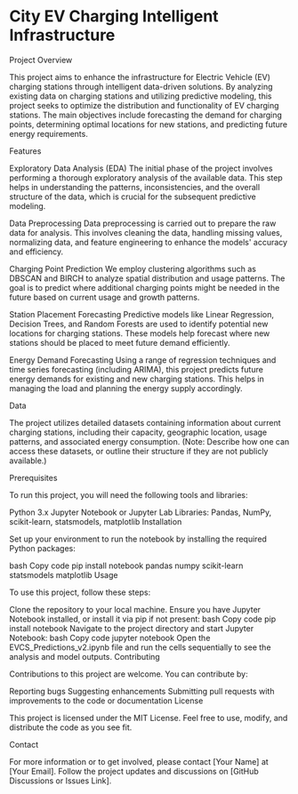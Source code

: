 # City EV Charging Intelligent Infrastructure

Project Overview

This project aims to enhance the infrastructure for Electric Vehicle (EV) charging stations through intelligent data-driven solutions. By analyzing existing data on charging stations and utilizing predictive modeling, this project seeks to optimize the distribution and functionality of EV charging stations. The main objectives include forecasting the demand for charging points, determining optimal locations for new stations, and predicting future energy requirements.

Features

Exploratory Data Analysis (EDA)
The initial phase of the project involves performing a thorough exploratory analysis of the available data. This step helps in understanding the patterns, inconsistencies, and the overall structure of the data, which is crucial for the subsequent predictive modeling.

Data Preprocessing
Data preprocessing is carried out to prepare the raw data for analysis. This involves cleaning the data, handling missing values, normalizing data, and feature engineering to enhance the models' accuracy and efficiency.

Charging Point Prediction
We employ clustering algorithms such as DBSCAN and BIRCH to analyze spatial distribution and usage patterns. The goal is to predict where additional charging points might be needed in the future based on current usage and growth patterns.

Station Placement Forecasting
Predictive models like Linear Regression, Decision Trees, and Random Forests are used to identify potential new locations for charging stations. These models help forecast where new stations should be placed to meet future demand efficiently.

Energy Demand Forecasting
Using a range of regression techniques and time series forecasting (including ARIMA), this project predicts future energy demands for existing and new charging stations. This helps in managing the load and planning the energy supply accordingly.

Data

The project utilizes detailed datasets containing information about current charging stations, including their capacity, geographic location, usage patterns, and associated energy consumption.
(Note: Describe how one can access these datasets, or outline their structure if they are not publicly available.)

Prerequisites

To run this project, you will need the following tools and libraries:

Python 3.x
Jupyter Notebook or Jupyter Lab
Libraries: Pandas, NumPy, scikit-learn, statsmodels, matplotlib
Installation

Set up your environment to run the notebook by installing the required Python packages:

bash
Copy code
pip install notebook pandas numpy scikit-learn statsmodels matplotlib
Usage

To use this project, follow these steps:

Clone the repository to your local machine.
Ensure you have Jupyter Notebook installed, or install it via pip if not present:
bash
Copy code
pip install notebook
Navigate to the project directory and start Jupyter Notebook:
bash
Copy code
jupyter notebook
Open the EVCS_Predictions_v2.ipynb file and run the cells sequentially to see the analysis and model outputs.
Contributing

Contributions to this project are welcome. You can contribute by:

Reporting bugs
Suggesting enhancements
Submitting pull requests with improvements to the code or documentation
License

This project is licensed under the MIT License. Feel free to use, modify, and distribute the code as you see fit.

Contact

For more information or to get involved, please contact [Your Name] at [Your Email]. Follow the project updates and discussions on [GitHub Discussions or Issues Link].
